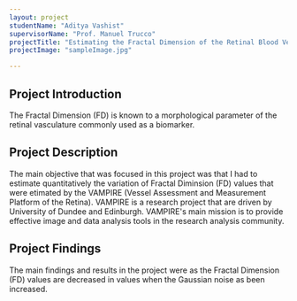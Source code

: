 ```yaml
---
layout: project
studentName: "Aditya Vashist"
supervisorName: "Prof. Manuel Trucco"
projectTitle: "Estimating the Fractal Dimension of the Retinal Blood Vessel Network"
projectImage: "sampleImage.jpg"

---
```



## Project Introduction
The Fractal Dimension (FD) is known to a morphological parameter of the retinal vasculature commonly used as a biomarker.

## Project Description
The main objective that was focused in this project was that I had to estimate quantitatively the variation of Fractal Diminsion (FD) values that were etimated by the VAMPIRE (Vessel Assessment and Measurement Platform of the Retina). VAMPIRE is a research project that are driven by University of Dundee and Edinburgh. VAMPIRE's main mission is to provide effective image and data analysis tools in the research analysis community. 

## Project Findings
The main findings and results in the project were as the Fractal Dimension (FD) values are decreased in values when the Gaussian noise as been increased.


